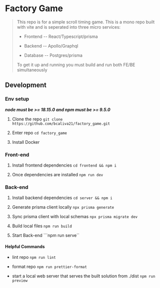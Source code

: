 # Factory Game

> This repo is for a simple scroll timing game.
> This is a mono repo built with vite and is seperated into three micro services:
>
>- Frontend -- React/Typescript/prisma
>
>- Backend -- Apollo/Graphql
>
>- Database -- Postgres/prisma
>
> To get it up and running you must build and run both FE/BE simultaneously

## Development

### Env setup
***node must be >= 18.15.0 and npm must be >= 9.5.0***

1. Clone the repo
```git clone https://github.com/bcaliva21/factory_game.git```

2. Enter repo
```cd factory_game```

3. Install Docker

### Front-end

1. Install frontend dependencies
```cd frontend && npm i```

2. Once dependencies are installed
```npm run dev```

### Back-end

1. Install backend dependencies
```cd server && npm i```

2. Generate prisma client locally
```npx prisma generate```

3. Sync prisma client with local schemas
```npx prisma migrate dev```

4. Build local files
```npm run build```

5. Start Back-end
```npm run serve``

#### Helpful Commands

- lint repo
```npm run lint```

- format repo
```npm run prettier-format```

- start a local web server that serves the built solution from ./dist
```npm run preview```
